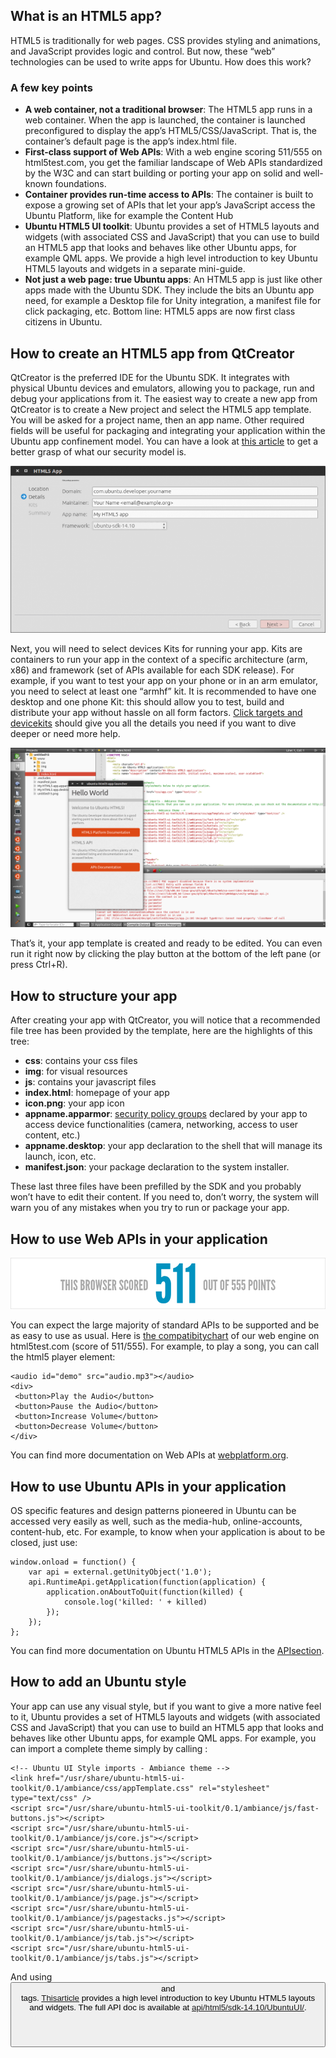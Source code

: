 





## What is an HTML5 app?

HTML5 is traditionally for web pages. CSS provides styling and animations, and
JavaScript provides logic and control. But now, these “web” technologies can
be used to write apps for Ubuntu. How does this work?

### A few key points

  * **A web container, not a traditional browser**: The HTML5 app runs in a web container. When the app is launched, the container is launched preconfigured to display the app’s HTML5/CSS/JavaScript. That is, the container’s default page is the app’s index.html file.
  * **First-class support of Web APIs**: With a web engine scoring 511/555 on html5test.com, you get the familiar landscape of Web APIs standardized by the W3C and can start building or porting your app on solid and well-known foundations.
  * **Container provides run-time access to APIs**: The container is built to expose a growing set of APIs that let your app’s JavaScript access the Ubuntu Platform, like for example the Content Hub
  * **Ubuntu HTML5 UI toolkit**: Ubuntu provides a set of HTML5 layouts and widgets (with associated CSS and JavaScript) that you can use to build an HTML5 app that looks and behaves like other Ubuntu apps, for example QML apps. We provide a high level introduction to key Ubuntu HTML5 layouts and widgets in a separate mini-guide.
  * **Not just a web page: true Ubuntu apps**: An HTML5 app is just like other apps made with the Ubuntu SDK. They include the bits an Ubuntu app need, for example a Desktop file for Unity integration, a manifest file for click packaging, etc. Bottom line: HTML5 apps are now first class citizens in Ubuntu.

## How to create an HTML5 app from QtCreator

QtCreator is the preferred IDE for the Ubuntu SDK. It integrates with physical
Ubuntu devices and emulators, allowing you to package, run and debug your
applications from it. The easiest way to create a new app from QtCreator is to
create a New project and select the HTML5 app template. You will be asked for
a project name, then an app name. Other required fields will be useful for
packaging and integrating your application within the Ubuntu app confinement
model. You can have a look at [this article](../../../platform/guides/app-confinement.md) to get a better grasp of what our security model is.

![](../../../../media/80975a18-f9e3-4da4-bafa-529f7f1bbaf9-cms_page_media/108/creating-a-html5-app.png)

Next, you will need to select devices Kits for running your app. Kits are
containers to run your app in the context of a specific architecture (arm,
x86) and framework (set of APIs available for each SDK release). For example,
if you want to test your app on your phone or in an arm emulator, you need to
select at least one “armhf” kit. It is recommended to have one desktop and one
phone Kit: this should allow you to test, build and distribute your app
without hassle on all form factors. [Click targets and devicekits](../../sdk/tutorials/click-targets-and-device-kits.md) should give
you all the details you need if you want to dive deeper or need more help.

![](../../../../media/b295dea4-879a-442e-9d8e-f868bd216323-cms_page_media/108/welcome-html5-app.png)

That’s it, your app template is created and ready to be edited. You can even
run it right now by clicking the play button at the bottom of the left pane
(or press Ctrl+R).

## How to structure your app

After creating your app with QtCreator, you will notice that a recommended
file tree has been provided by the template, here are the highlights of this
tree:

  * **css**: contains your css files
  * **img**: for visual resources
  * **js**: contains your javascript files
  * **index.html**: homepage of your app
  * **icon.png**: your app icon
  * **appname.apparmor**: [security policy groups](/en/publish/security-policy-groups/) declared by your app to access device functionalities (camera, networking, access to user content, etc.)
  * **appname.desktop**: your app declaration to the shell that will manage its launch, icon, etc.
  * **manifest.json**: your package declaration to the system installer.

These last three files have been prefilled by the SDK and you probably won’t
have to edit their content. If you need to, don’t worry, the system will warn
you of any mistakes when you try to run or package your app.

## How to use Web APIs in your application

![](../../../../media/687e78a1-759f-48cd-bb7d-237ecd56aa47-cms_page_media/108/browser-score.png)

You can expect the large majority of standard APIs to be supported and be as
easy to use as usual. Here is [the compatibitychart](http://html5test.com/s/676117241b62d256.html) of our web engine on
html5test.com (score of 511/555). For example, to play a song, you can call
the html5 player element:

    <audio id="demo" src="audio.mp3"></audio>
    <div>
     <button>Play the Audio</button>
     <button>Pause the Audio</button>
     <button>Increase Volume</button>
     <button>Decrease Volume</button>
    </div>

You can find more documentation on Web APIs at
[webplatform.org](https://docs.webplatform.org/wiki/apis).

## How to use Ubuntu APIs in your application

OS specific features and design patterns pioneered in Ubuntu can be accessed
very easily as well, such as the media-hub, online-accounts, content-hub, etc.
For example, to know when your application is about to be closed, just use:

    window.onload = function() {
        var api = external.getUnityObject('1.0');
        api.RuntimeApi.getApplication(function(application) {
            application.onAboutToQuit(function(killed) {
                console.log('killed: ' + killed)
            });
        });
    };

You can find more documentation on Ubuntu HTML5 APIs in the [APIsection](../api.md).

## How to add an Ubuntu style

Your app can use any visual style, but if you want to give a more native feel
to it, Ubuntu provides a set of HTML5 layouts and widgets (with associated CSS
and JavaScript) that you can use to build an HTML5 app that looks and behaves
like other Ubuntu apps, for example QML apps. For example, you can import a
complete theme simply by calling :

    <!-- Ubuntu UI Style imports - Ambiance theme -->
    <link href="/usr/share/ubuntu-html5-ui-toolkit/0.1/ambiance/css/appTemplate.css" rel="stylesheet" type="text/css" />
    <script src="/usr/share/ubuntu-html5-ui-toolkit/0.1/ambiance/js/fast-buttons.js"></script>
    <script src="/usr/share/ubuntu-html5-ui-toolkit/0.1/ambiance/js/core.js"></script>
    <script src="/usr/share/ubuntu-html5-ui-toolkit/0.1/ambiance/js/buttons.js"></script>
    <script src="/usr/share/ubuntu-html5-ui-toolkit/0.1/ambiance/js/dialogs.js"></script>
    <script src="/usr/share/ubuntu-html5-ui-toolkit/0.1/ambiance/js/page.js"></script>
    <script src="/usr/share/ubuntu-html5-ui-toolkit/0.1/ambiance/js/pagestacks.js"></script>
    <script src="/usr/share/ubuntu-html5-ui-toolkit/0.1/ambiance/js/tab.js"></script>
    <script src="/usr/share/ubuntu-html5-ui-toolkit/0.1/ambiance/js/tabs.js"></script>

And using <button> and <header> tags. [Thisarticle](introduction-to-the-html5-ui-toolkit.md)
provides a high level introduction to key Ubuntu HTML5 layouts and widgets.
The full API doc is available at [api/html5/sdk-14.10/UbuntuUI/](http://developer.ubuntu.com/api/html5/sdk-14.10/UbuntuUI/).





